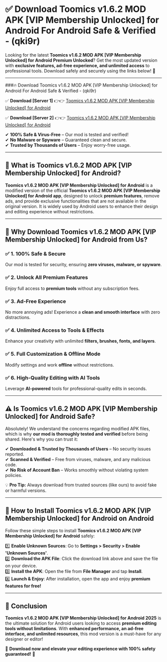 
# ✅ Download Toomics v1.6.2 MOD APK [VIP Membership Unlocked] for Android For Android Safe & Verified -  (qki9r) 

Looking for the latest **Toomics v1.6.2 MOD APK [VIP Membership Unlocked] for Android Premium Unlocked**? Get the most updated version with **exclusive features, ad-free experience, and unlimited access** to professional tools. Download safely and securely using the links below! 🚀  

---

###🔥 Download Toomics v1.6.2 MOD APK [VIP Membership Unlocked] for Android For Android Safe & Verified -  (qki9r)  

✅ **Download [Server 1]** 👉👉 [Toomics v1.6.2 MOD APK [VIP Membership Unlocked] for Android ](https://apkcomod.com?title=Toomics_v1.6.2_MOD_APK_[VIP_Membership_Unlocked]_for_Android)  

✅ **Download [Server 2]** 👉👉 [Toomics v1.6.2 MOD APK [VIP Membership Unlocked] for Android ](https://apkcomod.com?title=Toomics_v1.6.2_MOD_APK_[VIP_Membership_Unlocked]_for_Android)  

✔ **100% Safe & Virus-Free** – Our mod is tested and verified!  
✔ **No Malware or Spyware** – Guaranteed clean and secure.  
✔ **Trusted by Thousands of Users** – Enjoy worry-free usage.  

---

## 📌 What is Toomics v1.6.2 MOD APK [VIP Membership Unlocked] for Android?  

**Toomics v1.6.2 MOD APK [VIP Membership Unlocked] for Android** is a modified version of the official **Toomics v1.6.2 MOD APK [VIP Membership Unlocked] for Android app**, designed to unlock **premium features**, remove ads, and provide exclusive functionalities that are not available in the original version. It is widely used by Android users to enhance their design and editing experience without restrictions.  

---

## 🌟 Why Download Toomics v1.6.2 MOD APK [VIP Membership Unlocked] for Android from Us?  

### ✅ 1. 100% Safe & Secure  
Our mod is tested for security, ensuring **zero viruses, malware, or spyware**.  

### ✅ 2. Unlock All Premium Features  
Enjoy full access to **premium tools** without any subscription fees.  

### ✅ 3. Ad-Free Experience  
No more annoying ads! Experience a **clean and smooth interface** with zero distractions.  

### ✅ 4. Unlimited Access to Tools & Effects  
Enhance your creativity with unlimited **filters, brushes, fonts, and layers**.  

### ✅ 5. Full Customization & Offline Mode  
Modify settings and work **offline** without restrictions.  

### ✅ 6. High-Quality Editing with AI Tools  
Leverage **AI-powered** tools for professional-quality edits in seconds.  

---

## ⚠️ Is Toomics v1.6.2 MOD APK [VIP Membership Unlocked] for Android Safe?  

Absolutely! We understand the concerns regarding modified APK files, which is why **our mod is thoroughly tested and verified** before being shared. Here's why you can trust it:  

✔ **Downloaded & Trusted by Thousands of Users** – No security issues reported.  
✔ **Scanned & Verified** – Free from viruses, malware, and any malicious code.  
✔ **No Risk of Account Ban** – Works smoothly without violating system policies.  

💡 **Pro Tip:** Always download from trusted sources (like ours) to avoid fake or harmful versions.  

---

## 📲 How to Install Toomics v1.6.2 MOD APK [VIP Membership Unlocked] for Android on Android  

Follow these simple steps to install **Toomics v1.6.2 MOD APK [VIP Membership Unlocked] for Android** safely:  

1️⃣ **Enable Unknown Sources**: Go to **Settings > Security > Enable 'Unknown Sources'**.  
2️⃣ **Download the APK File**: Click the download link above and save the file on your device.  
3️⃣ **Install the APK**: Open the file from **File Manager** and tap **Install**.  
4️⃣ **Launch & Enjoy**: After installation, open the app and enjoy **premium features for free!**  

---

## 🚀 Conclusion  

**Toomics v1.6.2 MOD APK [VIP Membership Unlocked] for Android 2025** is the ultimate solution for Android users looking to access **premium editing tools without limitations**. With **enhanced performance, an ad-free interface, and unlimited resources**, this mod version is a must-have for any designer or editor!  

🔻 **Download now and elevate your editing experience with 100% safety guaranteed!** 🔻  
